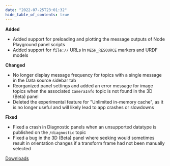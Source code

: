 ```yaml
---
date: "2022-07-25T23:01:32"
hide_table_of_contents: true
---
```

**Added**
- Added support for preloading and plotting the message outputs of Node Playground panel scripts
- Added support for `file://` URLs in `MESH_RESOURCE` markers and URDF models

**Changed**
- No longer display message frequency for topics with a single message in the Data source sidebar tab
- Reorganized panel settings and added an error message for image topics when the associated `CameraInfo` topic is not found in the 3D (Beta) panel
- Deleted the experimental feature for "Unlimited in-memory cache", as it is no longer useful and will likely lead to app crashes or slowdowns

**Fixed**
- Fixed a crash in Diagnostic panels when an unsupported datatype is published on the `/diagnostic` topic
- Fixed a bug in the 3D (Beta) panel where seeking would sometimes result in orientation changes if a transform frame had not been manually selected
<!-- truncate -->
[Downloads](https://github.com/foxglove/studio/releases/tag/v1.19.0)
